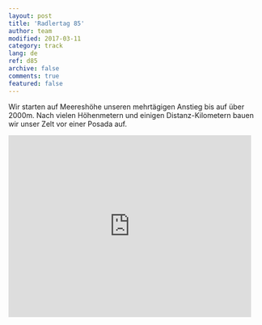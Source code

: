 ```yaml
---   
layout: post 
title: 'Radlertag 85'  
author: team 
modified: 2017-03-11
category: track 
lang: de 
ref: d85
archive: false 
comments: true 
featured: false 
--- 
```


 Wir starten auf Meereshöhe unseren mehrtägigen Anstieg bis auf über 2000m. Nach vielen Höhenmetern und einigen Distanz-Kilometern bauen wir unser Zelt vor einer Posada auf. 

<iframe width='480' height='360' src='http://track-kit.net/maps_s3/?v=embed&track=237037.gpx' frameborder='0' allowfullscreen></iframe>
